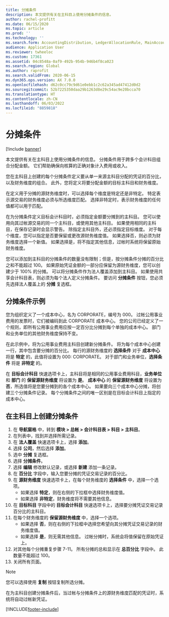 ```yaml
---
title: 分摊条件
description: 本文提供有关在主科目上使用分摊条件的信息。
author: rachel-profitt
ms.date: 06/15/2020
ms.topic: article
ms.prod: ''
ms.technology: ''
ms.search.form: AccountingDistribution, LedgerAllocationRule, MainAccount, AllocationTerms
audience: Application User
ms.reviewer: twheeloc
ms.custom: 17361
ms.assetid: 04c8548a-0af9-492b-954b-946b4f8ca023
ms.search.region: Global
ms.author: raprofit
ms.search.validFrom: 2020-06-15
ms.dyn365.ops.version: AX 7.0.0
ms.openlocfilehash: d62c0cc79c9d61e0ebb1c2c62a345ad47412d0d2
ms.sourcegitcommit: 52b7225350daa29b1263d8e29c54ac9e20bcca70
ms.translationtype: HT
ms.contentlocale: zh-CN
ms.lasthandoff: 06/03/2022
ms.locfileid: "8859818"
---
```

# <a name="allocation-terms"></a>分摊条件

[!include [banner](../includes/banner.md)]

本文提供有关在主科目上使用分摊条件的信息。 分摊条件用于跨多个会计科目组合分配金额。 它们帮助确保向核算的正确对象计入费用或收入。

您在主科目上创建的每个分摊条件定义要从单一来源主科目分配的凭证的百分比，以及财务维度的组合。 此外，您将定义将要分配金额的目标主科目和财务维度。 

在定义用于分摊的源财务维度时，可以选择每个维度是特定还是非特定。 特定表示源交易的财务维度必须与所选维度匹配。 选择非特定时，表示财务维度的任何值都可以用于匹配。

在为分摊条件定义目标会计科目时，必须指定金额要分摊到的主科目。 您可以使用向其过帐源交易的同一个主科目，或使用其他主科目。 如果使用相同的主科目，在保存记录时会显示警告。 除指定主科目外，还必须指定目标维度。 对于每个维度，您可以指定是否要保留或更改源财务维度值。 如果选择否，则必须为财务维度选择一个新值。 如果选择是，将不指定其他信息，过帐时系统将保留原始财务维度。

您可以添加到主科目的分摊条件的数量没有限制；但是，按分摊条件分摊的百分比之和不能超过 100。 如果原始凭证金额的一部分应保留为源财务维度，您可以创建少于 100% 的分摊。 可以将分摊条件作为法人覆盖添加到主科目。 如果使用共享会计科目表，则必须为每个法人定义分摊条件。 要访问 **分摊条件** 按钮，您必须先选择法人覆盖上的 **分摊** 复选框。

## <a name="allocation-term-example"></a>分摊条件示例
您为组织定义了一个成本中心，名为 CORPORATE，编号为 000。 过帐公用事业费用的发票时，它们被编码到此 CORPORATE 成本中心。 您的公司已经定义了一个规则，即所有公用事业费用应按一定百分比分摊到每个单独的成本中心。 部门和业务单位的其他财务维度保持不变。

在此示例中，将为公用事业费用主科目创建新分摊条件。 将为每个成本中心创建一行，其中包含要分摊的百分比。 每行的源财务维度的 **选择条件** 对于 **成本中心** 将是 **特定** 的，此值将设置为 000: CORPORATE。 对于部门和业务单位，**选择条件** 将是 **非特定** 的。

在 **目标会计科目** 快速选项卡上，主科目将是相同的公用事业费用科目，**业务单位** 和 **部门** 的 **保留源财务维度** 将设置为 **是**。 **成本中心** 的 **保留源财务维度** 将设置为 **否**，所选值将是您要分摊到的各个成本中心。 如果要向三个成本中心分摊，将创建三个分摊条件记录。 每个分摊条件之间的唯一区别是在目标会计科目上指定的成本中心。

## <a name="create-an-allocation-term-on-a-main-account"></a>在主科目上创建分摊条件

1. 在 **导航窗格** 中，转到 **模块 > 总帐 > 会计科目表 > 科目 > 主科目**。
2. 在列表中，找到并选择所需记录。
3. 在 **法人覆盖** 快速选项卡上，选择 **添加**。
4. 选择 **公司**，然后选择 **添加**。
5. 选中 **分摊** 复选框。
6. 选择 **分摊条件**。
7. 选择 **编辑** 修改默认记录，或选择 **新建** 添加一条记录。
8. 在 **百分比** 字段中，输入您要分摊的凭证交易记录的百分比。
9. 在 **源财务维度** 快速选项卡上，在每个财务维度的 **选择条件** 中，选择一个选项。
    - 如果选择 **特定**，则在右侧的下拉框中选择财务维度值。
    - 如果选择 **非特定**，财务维度将不需要其他信息。
10. 在 **目标科目** 字段中的 **目标会计科目** 快速选项卡上，选择要分摊凭证交易记录百分比的主科目。
11. 在每个财务维度的 **保留源财务维度** 中，选择一个选项。
    - 如果选择 **否**，则在右侧的下拉框中选择您希望向其分摊凭证交易记录的财务维度值。
    - 如果选择 **是**，则无需其他信息。 过帐分摊时，系统会将值保留在原始凭证上。
12. 对其他每个分摊重复步骤 7-11。 所有分摊的总和显示在 **总百分比** 字段中。 此数量不能超过 100。
13. 关闭所有页面。

>[!NOTE] 
> 您可以选择使用 **复制** 按钮复制所选分摊。

在为主科目创建分摊条件后，当过帐与分摊条件上的源财务维度匹配的凭证时，系统将自动过帐新凭证。


[!INCLUDE[footer-include](../../includes/footer-banner.md)]
